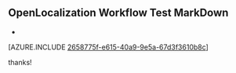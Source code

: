 ## OpenLocalization Workflow Test MarkDown
* 

[AZURE.INCLUDE [2658775f-e615-40a9-9e5a-67d3f3610b8c](calleeMd1.md)]

 
thanks!